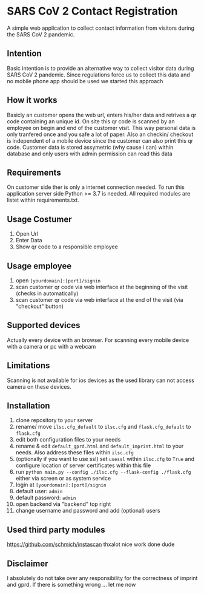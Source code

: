 # SARS CoV 2 Contact Registration
A simple web application to collect contact information from visitors during the SARS CoV 2 pandemic.

## Intention
Basic intention is to provide an alternative way to collect visitor data during SARS CoV 2 pandemic. Since regulations force us to collect this data and no mobile phone app should be used we started this approach

## How it works
Basicly an customer opens the web url, enters his/her data and retrives a qr code containing an unique id. On site this qr code is scanned by an employee on begin and end of the customer visit. This way personal data is only tranfered once and you safe a lot of paper. Also an checkin/ checkout is independent of a mobile device since the customer can also print this qr code.
Customer data is stored assymetric (why cause i can) within database and only users with admin permission can read this data

## Requirements
On customer side ther is only a internet connection needed.
To run this application server side Python >= 3.7 is needed. All required modules are listet within requirements.txt.

## Usage Costumer
1. Open Url
1. Enter Data
1. Show qr code to a responsible employee

## Usage employee
1. open `[yourdomain]:[port]/signin`
1. scan customer qr code via web interface at the beginning of the visit (checks in automatically)
1. scan customer qr code via web interface at the end of the visit (via "checkout" button)

## Supported devices
Actually every device with an browser. For scanning every mobile device with a camera or pc with a webcam

## Limitations
Scanning is not available for ios devices as the used library can not access camera on these devices.

## Installation
1. clone repository to your server
1. rename/ move `ilsc.cfg_default` to `ilsc.cfg` and `flask.cfg_default` to `flask.cfg`
1. edit both configuration files to your needs
1. rename & edit `default_gprd.html` and `default_imprint.html` to your needs. Also address these files within `ilsc.cfg`
1. (optionally if you want to use ssl) set `usessl` within `ilsc.cfg` to `True` and configure location of server certificates within this file
1. run `python main.py --config ./ilsc.cfg --flask-config ./flask.cfg` either via screen or as system service
1. login at `[yourdomain]:[port]/signin`
  1. default user: `admin`
  1. default password: `admin`
1. open backend via "backend" top right
1. change username and password and add (optional) users

## Used third party modules  
https://github.com/schmich/instascan thxalot nice work done dude

## Disclaimer
I absolutely do not take over any responsibility for the correctness of imprint and gprd. If there is something wrong ... let me now
